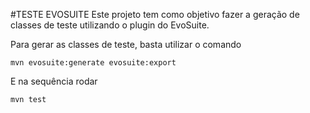 #TESTE EVOSUITE
Este projeto tem como objetivo fazer a geração de classes de teste utilizando o plugin do EvoSuite.

Para gerar as classes de teste, basta utilizar o comando
```
mvn evosuite:generate evosuite:export
```

E na sequência rodar
```
mvn test
```